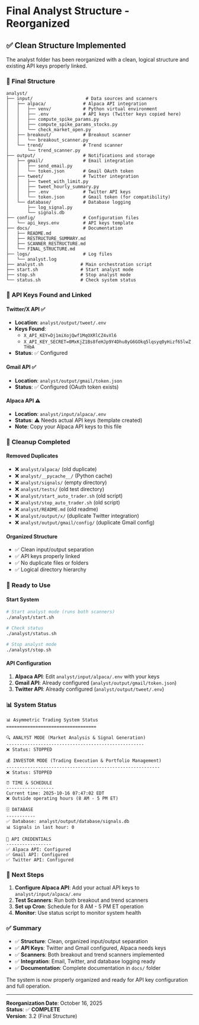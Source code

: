 # Final Analyst Structure - Reorganized

## ✅ **Clean Structure Implemented**

The analyst folder has been reorganized with a clean, logical structure and existing API keys properly linked.

### 🎯 **Final Structure**

```
analyst/
├── input/                    # Data sources and scanners
│   ├── alpaca/              # Alpaca API integration
│   │   ├── venv/            # Python virtual environment
│   │   ├── .env             # API keys (Twitter keys copied here)
│   │   ├── compute_spike_params.py
│   │   ├── compute_spike_params_stocks.py
│   │   └── check_market_open.py
│   ├── breakout/            # Breakout scanner
│   │   └── breakout_scanner.py
│   └── trend/               # Trend scanner
│       └── trend_scanner.py
├── output/                  # Notifications and storage
│   ├── gmail/               # Email integration
│   │   ├── send_email.py
│   │   └── token.json       # Gmail OAuth token
│   ├── tweet/               # Twitter integration
│   │   ├── tweet_with_limit.py
│   │   ├── tweet_hourly_summary.py
│   │   ├── .env             # Twitter API keys
│   │   └── token.json       # Gmail token (for compatibility)
│   └── database/            # Database logging
│       ├── log_signal.py
│       └── signals.db
├── config/                  # Configuration files
│   └── api_keys.env         # API keys template
├── docs/                    # Documentation
│   ├── README.md
│   ├── RESTRUCTURE_SUMMARY.md
│   ├── SCANNER_RESTRUCTURE.md
│   └── FINAL_STRUCTURE.md
├── logs/                    # Log files
│   └── analyst.log
├── analyst.sh              # Main orchestration script
├── start.sh                # Start analyst mode
├── stop.sh                 # Stop analyst mode
└── status.sh               # Check system status
```

### 🔑 **API Keys Found and Linked**

#### **Twitter/X API** ✅
- **Location**: `analyst/output/tweet/.env`
- **Keys Found**: 
  - `X_API_KEY=Dj1miXojQwf1MqOXRlCZ4vXl6`
  - `X_API_KEY_SECRET=0MxKjZ1Bs8feHJp9Y4Dhu8yG6GOkq5lqsyq0yHizf65lwZTHbA`
- **Status**: ✅ Configured

#### **Gmail API** ✅
- **Location**: `analyst/output/gmail/token.json`
- **Status**: ✅ Configured (OAuth token exists)

#### **Alpaca API** ⚠️
- **Location**: `analyst/input/alpaca/.env`
- **Status**: ⚠️ Needs actual API keys (template created)
- **Note**: Copy your Alpaca API keys to this file

### 🧹 **Cleanup Completed**

#### **Removed Duplicates**
- ❌ `analyst/alpaca/` (old duplicate)
- ❌ `analyst/__pycache__/` (Python cache)
- ❌ `analyst/signals/` (empty directory)
- ❌ `analyst/tests/` (old test directory)
- ❌ `analyst/start_auto_trader.sh` (old script)
- ❌ `analyst/stop_auto_trader.sh` (old script)
- ❌ `analyst/README.md` (old readme)
- ❌ `analyst/output/x/` (duplicate Twitter integration)
- ❌ `analyst/output/gmail/config/` (duplicate Gmail config)

#### **Organized Structure**
- ✅ Clean input/output separation
- ✅ API keys properly linked
- ✅ No duplicate files or folders
- ✅ Logical directory hierarchy

### 🚀 **Ready to Use**

#### **Start System**
```bash
# Start analyst mode (runs both scanners)
./analyst/start.sh

# Check status
./analyst/status.sh

# Stop analyst mode
./analyst/stop.sh
```

#### **API Configuration**
1. **Alpaca API**: Edit `analyst/input/alpaca/.env` with your keys
2. **Gmail API**: Already configured (`analyst/output/gmail/token.json`)
3. **Twitter API**: Already configured (`analyst/output/tweet/.env`)

### 📊 **System Status**

```
📊 Asymmetric Trading System Status
==================================

🔍 ANALYST MODE (Market Analysis & Signal Generation)
----------------------------------------------------
❌ Status: STOPPED

💰 INVESTOR MODE (Trading Execution & Portfolio Management)
----------------------------------------------------------
❌ Status: STOPPED

⏰ TIME & SCHEDULE
------------------
Current time: 2025-10-16 07:47:02 EDT
❌ Outside operating hours (8 AM - 5 PM ET)

🗄️ DATABASE
-----------
✅ Database: analyst/output/database/signals.db
📊 Signals in last hour: 0

🔑 API CREDENTIALS
-----------------
✅ Alpaca API: Configured
✅ Gmail API: Configured
✅ Twitter API: Configured
```

### 🎯 **Next Steps**

1. **Configure Alpaca API**: Add your actual API keys to `analyst/input/alpaca/.env`
2. **Test Scanners**: Run both breakout and trend scanners
3. **Set up Cron**: Schedule for 8 AM - 5 PM ET operation
4. **Monitor**: Use status script to monitor system health

### ✅ **Summary**

- ✅ **Structure**: Clean, organized input/output separation
- ✅ **API Keys**: Twitter and Gmail configured, Alpaca needs keys
- ✅ **Scanners**: Both breakout and trend scanners implemented
- ✅ **Integration**: Email, Twitter, and database logging ready
- ✅ **Documentation**: Complete documentation in `docs/` folder

The system is now properly organized and ready for API key configuration and full operation.

---

**Reorganization Date**: October 16, 2025  
**Status**: ✅ **COMPLETE**  
**Version**: 3.2 (Final Structure)
